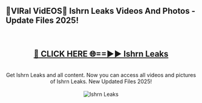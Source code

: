 <h2>🔴VIRal VidEOS🔴 Ishrn Leaks Videos And Photos - Update Files 2025!</h2>
<br>
<div align="center">
<h2><a href="https://virallinks.top/odZfE0" rel="nofollow">🔴 CLICK HERE 🌐==►► Ishrn Leaks</a></h2>
<br>
Get Ishrn Leaks and all content. Now you can access all videos and pictures of Ishrn Leaks. New Updated Files 2025!
<br>
<br>
<a href="https://virallinks.top/odZfE0" rel="nofollow" data-target="animated-image.originalLink"><img src="https://i.imgur.com/dJHk4Zq.gif)" alt="Ishrn Leaks" style="max-width: 100%; display: inline-block;" data-target="animated-image.originalImage"></a>
</div>
<br>
